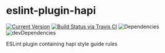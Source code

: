 # eslint-plugin-hapi

[![Current Version](https://img.shields.io/npm/v/eslint-plugin-hapi.svg)](https://www.npmjs.org/package/eslint-plugin-hapi)
[![Build Status via Travis CI](https://travis-ci.org/cjihrig/eslint-plugin-hapi.svg?branch=master)](https://travis-ci.org/cjihrig/eslint-plugin-hapi)
![Dependencies](http://img.shields.io/david/cjihrig/eslint-plugin-hapi.svg)
![devDependencies](http://img.shields.io/david/dev/cjihrig/eslint-plugin-hapi.svg)

ESLint plugin containing hapi style guide rules
